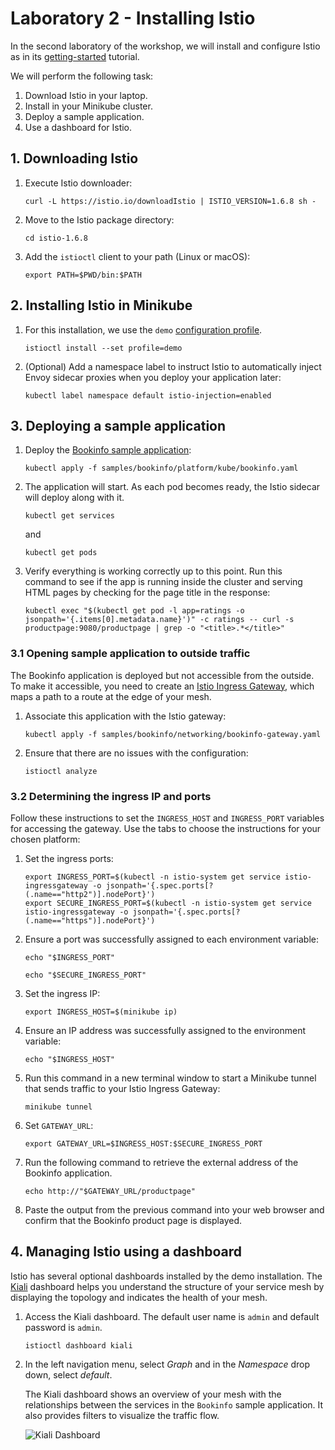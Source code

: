 # Laboratory 2 - Installing Istio

In the second laboratory of the workshop, we will install and configure Istio as in its [getting-started](https://istio.io/latest/docs/setup/getting-started/) tutorial.

We will perform the following task:

1. Download Istio in your laptop.
1. Install in your Minikube cluster.
1. Deploy a sample application.
1. Use a dashboard for Istio.

## 1. Downloading Istio

1. Execute Istio downloader:

    ```shell
    curl -L https://istio.io/downloadIstio | ISTIO_VERSION=1.6.8 sh -
    ```

1. Move to the Istio package directory:

    ```shell
    cd istio-1.6.8
    ```

1. Add the `istioctl` client to your path (Linux or macOS):

    ```shell
    export PATH=$PWD/bin:$PATH
    ```

## 2. Installing Istio in Minikube

1. For this installation, we use the `demo` [configuration profile](https://istio.io/latestdocs/setup/additional-setup/config-profiles/).

    ```shell
    istioctl install --set profile=demo
    ```

1. (Optional) Add a namespace label to instruct Istio to automatically inject Envoy sidecar proxies when you deploy your application later:

    ```shell
    kubectl label namespace default istio-injection=enabled
    ```

## 3. Deploying a sample application

1. Deploy the [Bookinfo sample application](https://istio.io/latest/docs/examples/bookinfo/):

    ```shell
    kubectl apply -f samples/bookinfo/platform/kube/bookinfo.yaml
    ```

1. The application will start. As each pod becomes ready, the Istio sidecar will deploy along with it.

    ```shell
    kubectl get services
    ```

    and

    ```shell
    kubectl get pods
    ```

1. Verify everything is working correctly up to this point. Run this command to see if the app is running inside the cluster and serving HTML pages by     checking for the page title in the response:

    ```shell
    kubectl exec "$(kubectl get pod -l app=ratings -o jsonpath='{.items[0].metadata.name}')" -c ratings -- curl -s productpage:9080/productpage | grep -o "<title>.*</title>"
    ```

### 3.1 Opening sample application to outside traffic

The Bookinfo application is deployed but not accessible from the outside. To make it accessible, you need to create an [Istio Ingress Gateway](https://istio.io/latestdocs/concepts/traffic-management/#gateways), which maps a path to a route at the edge of your mesh.

1. Associate this application with the Istio gateway:

    ```shell
    kubectl apply -f samples/bookinfo/networking/bookinfo-gateway.yaml
    ```

1. Ensure that there are no issues with the configuration:

    ```shell
    istioctl analyze
    ```

### 3.2 Determining the ingress IP and ports

Follow these instructions to set the `INGRESS_HOST` and `INGRESS_PORT` variables for accessing the gateway. Use the tabs to choose the instructions for your chosen platform:

1. Set the ingress ports:

    ```shell
    export INGRESS_PORT=$(kubectl -n istio-system get service istio-ingressgateway -o jsonpath='{.spec.ports[?(.name=="http2")].nodePort}')
    export SECURE_INGRESS_PORT=$(kubectl -n istio-system get service istio-ingressgateway -o jsonpath='{.spec.ports[?(.name=="https")].nodePort}')
    ```

1. Ensure a port was successfully assigned to each environment variable:

    ```shell
    echo "$INGRESS_PORT"
    ```

    ```shell
    echo "$SECURE_INGRESS_PORT"
    ```

1. Set the ingress IP:

    ```shell
    export INGRESS_HOST=$(minikube ip)
    ```

1. Ensure an IP address was successfully assigned to the environment variable:

    ```shell
    echo "$INGRESS_HOST"
    ```

1. Run this command in a new terminal window to start a Minikube tunnel that sends traffic to your Istio Ingress Gateway:

    ```shell
    minikube tunnel
    ```

1. Set `GATEWAY_URL`:

    ```shell
    export GATEWAY_URL=$INGRESS_HOST:$SECURE_INGRESS_PORT
    ```

1. Run the following command to retrieve the external address of the Bookinfo application.

    ```shell
    echo http://"$GATEWAY_URL/productpage"
    ```

1. Paste the output from the previous command into your web browser and confirm that the Bookinfo product page is displayed.

## 4. Managing Istio using a dashboard

Istio has several optional dashboards installed by the demo installation. The [Kiali](https://kiali.io/) dashboard helps you understand the structure of your service mesh by displaying the topology and indicates the health of your mesh.

1. Access the Kiali dashboard. The default user name is `admin` and default password is `admin`.

    ```shell
    istioctl dashboard kiali
    ```

1. In the left navigation menu, select _Graph_ and in the _Namespace_ drop down, select _default_.

    The Kiali dashboard shows an overview of your mesh with the relationships between the services in the `Bookinfo` sample application. It also provides filters to visualize the traffic flow.

    ![Kiali Dashboard](https://istio.io/latest/docs/setup/getting-started/kiali-example2.png)